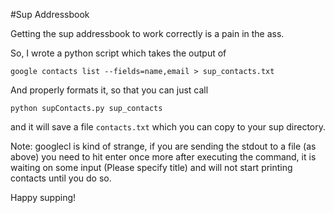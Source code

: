 #Sup Addressbook

Getting the sup addressbook to work correctly is a pain in the ass.

So, I wrote a python script which takes the output of
    
    google contacts list --fields=name,email > sup_contacts.txt

And properly formats it, so that you can just call

    python supContacts.py sup_contacts

and it will save a file `contacts.txt` which you can copy to your
sup directory.

Note: googlecl is kind of strange, if you are sending the stdout 
to a file (as above) you need to hit enter once more after executing
the command, it is waiting on some input (Please specify title) and
will not start printing contacts until you do so.

Happy supping!
